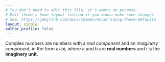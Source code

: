 ```yaml
---
# You don't need to edit this file, it's empty on purpose.
# Edit theme's home layout instead if you wanna make some changes
# See: https://jekyllrb.com/docs/themes/#overriding-theme-defaults
layout: single
author_profile: false
---
```



Complex numbers are numbers with a *real component* and an *imaginary component*, in the form a+bi, where a and b are **real numbers** and i is the **imaginary unit**.
